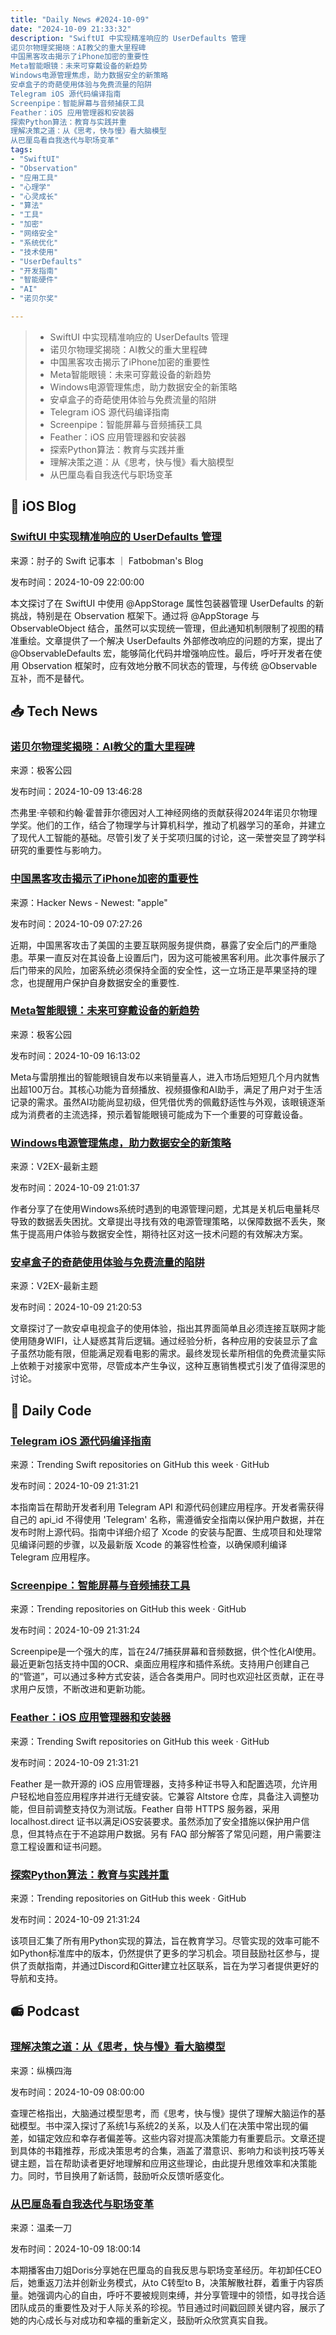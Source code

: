 ```yaml
---
title: "Daily News #2024-10-09"
date: "2024-10-09 21:33:32"
description: "SwiftUI 中实现精准响应的 UserDefaults 管理
诺贝尔物理奖揭晓：AI教父的重大里程碑
中国黑客攻击揭示了iPhone加密的重要性
Meta智能眼镜：未来可穿戴设备的新趋势
Windows电源管理焦虑，助力数据安全的新策略
安卓盒子的奇葩使用体验与免费流量的陷阱
Telegram iOS 源代码编译指南
Screenpipe：智能屏幕与音频捕获工具
Feather：iOS 应用管理器和安装器
探索Python算法：教育与实践并重
理解决策之道：从《思考，快与慢》看大脑模型
从巴厘岛看自我迭代与职场变革"
tags: 
- "SwiftUI"
- "Observation"
- "应用工具"
- "心理学"
- "心灵成长"
- "算法"
- "工具"
- "加密"
- "网络安全"
- "系统优化"
- "技术使用"
- "UserDefaults"
- "开发指南"
- "智能硬件"
- "AI"
- "诺贝尔奖"

---
```


> - SwiftUI 中实现精准响应的 UserDefaults 管理
> - 诺贝尔物理奖揭晓：AI教父的重大里程碑
> - 中国黑客攻击揭示了iPhone加密的重要性
> - Meta智能眼镜：未来可穿戴设备的新趋势
> - Windows电源管理焦虑，助力数据安全的新策略
> - 安卓盒子的奇葩使用体验与免费流量的陷阱
> - Telegram iOS 源代码编译指南
> - Screenpipe：智能屏幕与音频捕获工具
> - Feather：iOS 应用管理器和安装器
> - 探索Python算法：教育与实践并重
> - 理解决策之道：从《思考，快与慢》看大脑模型
> - 从巴厘岛看自我迭代与职场变革

## 🍎 iOS Blog

### [SwiftUI 中实现精准响应的 UserDefaults 管理](https://fatbobman.com/zh/posts/userdefaults-and-observation/)

来源：肘子的 Swift 记事本 ｜ Fatbobman's Blog

发布时间：2024-10-09 22:00:00

本文探讨了在 SwiftUI 中使用 @AppStorage 属性包装器管理 UserDefaults 的新挑战，特别是在 Observation 框架下。通过将 @AppStorage 与 ObservableObject 结合，虽然可以实现统一管理，但此通知机制限制了视图的精准重绘。文章提供了一个解决 UserDefaults 外部修改响应的问题的方案，提出了 @ObservableDefaults 宏，能够简化代码并增强响应性。最后，呼吁开发者在使用 Observation 框架时，应有效地分散不同状态的管理，与传统 @Observable 互补，而不是替代。

## 📥 Tech News

### [诺贝尔物理奖揭晓：AI教父的重大里程碑](http://www.geekpark.net/news/341519)

来源：极客公园

发布时间：2024-10-09 13:46:28

杰弗里·辛顿和约翰·霍普菲尔德因对人工神经网络的贡献获得2024年诺贝尔物理学奖。他们的工作，结合了物理学与计算机科学，推动了机器学习的革命，并建立了现代人工智能的基础。尽管引发了关于奖项归属的讨论，这一荣誉突显了跨学科研究的重要性与影响力。

### [中国黑客攻击揭示了iPhone加密的重要性](https://bgr.com/tech/catastrophic-hack-of-att-and-verizon-is-proof-apple-is-right-about-iphone-encryption/)

来源：Hacker News - Newest: "apple"

发布时间：2024-10-09 07:27:26

近期，中国黑客攻击了美国的主要互联网服务提供商，暴露了安全后门的严重隐患。苹果一直反对在其设备上设置后门，因为这可能被黑客利用。此次事件展示了后门带来的风险，加密系统必须保持全面的安全性，这一立场正是苹果坚持的理念，也提醒用户保护自身数据安全的重要性.

### [Meta智能眼镜：未来可穿戴设备的新趋势](http://www.geekpark.net/news/341538)

来源：极客公园

发布时间：2024-10-09 16:13:02

Meta与雷朋推出的智能眼镜自发布以来销量喜人，进入市场后短短几个月内就售出超100万台。其核心功能为音频播放、视频摄像和AI助手，满足了用户对于生活记录的需求。虽然AI功能尚显初级，但凭借优秀的佩戴舒适性与外观，该眼镜逐渐成为消费者的主流选择，预示着智能眼镜可能成为下一个重要的可穿戴设备。

### [Windows电源管理焦虑，助力数据安全的新策略](https://www.v2ex.com/t/1078691)

来源：V2EX-最新主题

发布时间：2024-10-09 21:01:37

作者分享了在使用Windows系统时遇到的电源管理问题，尤其是关机后电量耗尽导致的数据丢失困扰。文章提出寻找有效的电源管理策略，以保障数据不丢失，聚焦于提高用户体验与数据安全性，期待社区对这一技术问题的有效解决方案。

### [安卓盒子的奇葩使用体验与免费流量的陷阱](https://www.v2ex.com/t/1078694)

来源：V2EX-最新主题

发布时间：2024-10-09 21:20:53

文章探讨了一款安卓电视盒子的使用体验，指出其界面简单且必须连接互联网才能使用随身WIFI，让人疑惑其背后逻辑。通过经验分析，各种应用的安装显示了盒子虽然功能有限，但能满足观看电影的需求。最终发现长辈所相信的免费流量实际上依赖于对接家中宽带，尽管成本产生争议，这种互惠销售模式引发了值得深思的讨论。

## 💾 Daily Code

### [Telegram iOS 源代码编译指南](https://github.com/TelegramMessenger/Telegram-iOS)

来源：Trending Swift repositories on GitHub this week · GitHub

发布时间：2024-10-09 21:31:21

本指南旨在帮助开发者利用 Telegram API 和源代码创建应用程序。开发者需获得自己的 api_id 不得使用 'Telegram' 名称，需遵循安全指南以保护用户数据，并在发布时附上源代码。指南中详细介绍了 Xcode 的安装与配置、生成项目和处理常见编译问题的步骤，以及最新版 Xcode 的兼容性检查，以确保顺利编译 Telegram 应用程序。

### [Screenpipe：智能屏幕与音频捕获工具](https://github.com/mediar-ai/screenpipe)

来源：Trending repositories on GitHub this week · GitHub

发布时间：2024-10-09 21:31:24

Screenpipe是一个强大的库，旨在24/7捕获屏幕和音频数据，供个性化AI使用。最近更新包括支持中国的OCR、桌面应用程序和插件系统。支持用户创建自己的“管道”，可以通过多种方式安装，适合各类用户。同时也欢迎社区贡献，正在寻求用户反馈，不断改进和更新功能。

### [Feather：iOS 应用管理器和安装器](https://github.com/khcrysalis/Feather)

来源：Trending Swift repositories on GitHub this week · GitHub

发布时间：2024-10-09 21:31:21

Feather 是一款开源的 iOS 应用管理器，支持多种证书导入和配置选项，允许用户轻松地自签应用程序并进行无缝安装。它兼容 Altstore 仓库，具备注入调整功能，但目前调整支持仅为测试版。Feather 自带 HTTPS 服务器，采用 localhost.direct 证书以满足iOS安装要求。虽然添加了安全措施以保护用户信息，但其特点在于不追踪用户数据。另有 FAQ 部分解答了常见问题，用户需要注意工程设置和证书问题。

### [探索Python算法：教育与实践并重](https://github.com/TheAlgorithms/Python)

来源：Trending repositories on GitHub this week · GitHub

发布时间：2024-10-09 21:31:24

该项目汇集了所有用Python实现的算法，旨在教育学习。尽管实现的效率可能不如Python标准库中的版本，仍然提供了更多的学习机会。项目鼓励社区参与，提供了贡献指南，并通过Discord和Gitter建立社区联系，旨在为学习者提供更好的导航和支持。

## 📻 Podcast

### [理解决策之道：从《思考，快与慢》看大脑模型](https://www.xiaoyuzhoufm.com/episode/6705366b6c7f81778694a697)

来源：纵横四海

发布时间：2024-10-09 08:00:00

查理芒格指出，大脑通过模型思考，而《思考，快与慢》提供了理解大脑运作的基础模型。书中深入探讨了系统1与系统2的关系，以及人们在决策中常出现的偏差，如锚定效应和幸存者偏差等。这些内容对提高决策能力有重要启示。文章还提到具体的书籍推荐，形成决策思考的合集，涵盖了潜意识、影响力和谈判技巧等关键主题，旨在帮助读者更好地理解和应用这些理论，由此提升思维效率和决策能力。同时，节目换用了新话筒，鼓励听众反馈听感变化。

### [从巴厘岛看自我迭代与职场变革](https://www.xiaoyuzhoufm.com/episode/6706542f81cdab3a93c9383e)

来源：温柔一刀

发布时间：2024-10-09 18:00:14

本期播客由刀姐Doris分享她在巴厘岛的自我反思与职场变革经历。年初卸任CEO后，她重返刀法并创新业务模式，从to C转型to B，决策解散社群，着重于内容质量。她强调内心的自由，呼吁不要被规则束缚，并分享管理中的领悟，如寻找合适团队成员的重要性及对于人际关系的珍视。节目通过时间戳回顾关键内容，展示了她的内心成长与对成功和幸福的重新定义，鼓励听众欣赏真实自我。
